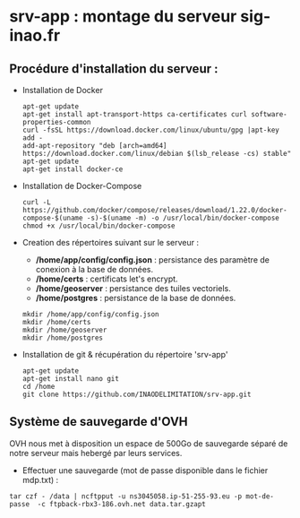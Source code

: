 # srv-app : montage du serveur sig-inao.fr

## Procédure d'installation du serveur : 

- Installation de Docker 
   ```
   apt-get update 
   apt-get install apt-transport-https ca-certificates curl software-properties-common 
   curl -fsSL https://download.docker.com/linux/ubuntu/gpg |apt-key add - 
   add-apt-repository "deb [arch=amd64]    https://download.docker.com/linux/debian $(lsb_release -cs) stable"
   apt-get update
   apt-get install docker-ce

   ```

- Installation de Docker-Compose
   ```
   curl -L https://github.com/docker/compose/releases/download/1.22.0/docker-compose-$(uname -s)-$(uname -m) -o /usr/local/bin/docker-compose
   chmod +x /usr/local/bin/docker-compose
   ``` 
- Creation des répertoires suivant sur le serveur : 
  - **/home/app/config/config.json** : persistance des paramètre de conexion à la base de données.
  - **/home/certs** : certificats let's encrypt.
  - **/home/geoserver** : persistance des tuiles vectoriels. 
  - **/home/postgres** : persistance de la base de données. 

  ```
  mkdir /home/app/config/config.json
  mkdir /home/certs
  mkdir /home/geoserver
  mkdir /home/postgres
  ```

- Installation de git & récupération du répertoire 'srv-app'
   ```
   apt-get update
   apt-get install nano git
   cd /home
   git clone https://github.com/INAODELIMITATION/srv-app.git   
   ```

## Système de sauvegarde d'OVH
OVH nous met à disposition un espace de 500Go de sauvegarde séparé de notre serveur mais hebergé par leurs services. 

- Effectuer une sauvegarde (mot de passe disponible dans le fichier mdp.txt)  :
```
tar czf - /data | ncftpput -u ns3045058.ip-51-255-93.eu -p mot-de-passe  -c ftpback-rbx3-186.ovh.net data.tar.gzapt
```
